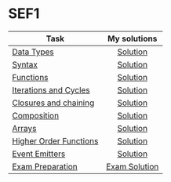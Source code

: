# SEF1

| Task          | My solutions |
| ------------- |:-----------:|
| [Data Types](https://github.com/HowProgrammingWorks/DataTypes/blob/master/Exercises.ru.md) | [Solution](https://github.com/artemkaxdxd/Labs_JS/tree/main/1-DataTypes) |
| [Syntax](https://github.com/HowProgrammingWorks/Reusable/blob/master/Exercises.ru.md) |[Solution](https://github.com/artemkaxdxd/Labs_JS/tree/main/2-Syntax) |
| [Functions](https://github.com/HowProgrammingWorks/Function/blob/master/Exercises.ru.md) |[Solution](https://github.com/artemkaxdxd/Labs_JS/tree/main/3-Functions) |
| [Iterations and Cycles](https://github.com/HowProgrammingWorks/Iteration/blob/master/Exercises.ru.md) |[Solution](https://github.com/artemkaxdxd/Labs_JS/tree/main/4-Iterations-cycles) |
| [Closures and chaining](https://github.com/HowProgrammingWorks/Closure/blob/master/Exercises.ru.md) | [Solution](https://github.com/artemkaxdxd/Labs_JS/tree/main/5-Closures-chaining) |
| [Composition](https://github.com/HowProgrammingWorks/Composition/blob/master/Exercises.ru.md) | [Solution](https://github.com/artemkaxdxd/Labs_JS/tree/main/6-Composition) |
| [Arrays](https://github.com/HowProgrammingWorks/Arrays/blob/master/Exercises.ru.md) | [Solution](https://github.com/artemkaxdxd/Labs_JS/tree/main/7-Arrays) |
| [Higher Order Functions](https://github.com/HowProgrammingWorks/HigherOrderFunction/blob/master/Exercises.ru.md) | [Solution](https://github.com/artemkaxdxd/Labs_JS/tree/main/8-HigherOrderFunctions) |
| [Event Emitters](https://www.youtube.com/results?search_query=event+emitters+js) | [Solution](https://github.com/artemkaxdxd/Labs_JS/tree/main/SEF1/EventEmitters) |
| [Exam Preparation](https://github.com/artemkaxdxd/Labs_JS/tree/main/ExamPreparation) | [Exam Solution](https://github.com/artemkaxdxd/Labs_JS/blob/main/ExamPreparation/EXAM.js) |